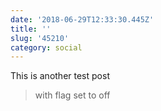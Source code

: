 ```yaml
---
date: '2018-06-29T12:33:30.445Z'
title: ''
slug: '45210'
category: social
---
```

This is another test post

> with flag set to off 

